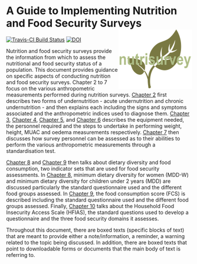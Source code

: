 # A Guide to Implementing Nutrition and Food Security Surveys <img src="images/nutrisurvey_small.png" align="right" />

[![Travis-CI Build Status](https://travis-ci.org/nutriverse/nutrisurvey.svg?branch=master)](https://travis-ci.org/nutriverse/nutrisurvey)
[![DOI](https://zenodo.org/badge/124506202.svg)](https://zenodo.org/badge/latestdoi/124506202)

Nutrition and food security surveys provide the information from which to assess the nutritional and food security status of a population. This document provides guidance on specific aspects of conducting nutrition and food security surveys. Chapter 2 to 7 focus on the various anthropometric measurements performed during nutrition surveys. [Chapter 2](https://nutriverse.validmeasures.org/nutrisurvey/anthro.html) first describes two forms of undernutrition - acute undernutrition and chronic undernutrition - and then explains each including the signs and symptoms associated and the anthropometric indices used to diagnose them. [Chapter 3](https://nutriverse.validmeasures.org/nutrisurvey/weight.html), [Chapter 4](https://nutriverse.validmeasures.org/nutrisurvey/height.html), [Chapter 5](https://nutriverse.validmeasures.org/nutrisurvey/muac.html), and [Chapter 6](https://nutriverse.validmeasures.org/nutrisurvey/oedema.html) describes the equipment needed, the personnel required and the steps to undertake in performing weight, height, MUAC and oedema measurements respectively. [Chapter 7](https://nutriverse.validmeasures.org/nutrisurvey/standard.html) then discusses how survey personnel can be assessed as to their abilities to perform the various anthropometric measurements through a standardisation test.

[Chapter 8](https://nutriverse.validmeasures.org/nutrisurvey/diet.html) and [Chapter 9](https://nutriverse.validmeasures.org/nutrisurvey/food.html) then talks about dietary diversity and food consumption, two indicator sets that are used for food security assessments. In [Chapter 8](https://nutriverse.validmeasures.org/nutrisurvey/diet.html), minimum dietary diversity for women (MDD-W) and minimum dietary diversity for children under 2 years (MDD) are discussed particularly the standard questionnaire used and the different food groups assessed. In [Chapter 9](https://nutriverse.validmeasures.org/nutrisurvey/food.html), the food consumption score (FCS) is described including the standard questionnaire used and the different food groups assessed. Finally, [Chapter 10](https://nutriverse.validmeasures.org/nutrisurvey/hfias.html) talks about the Household Food Insecurity Access Scale (HFIAS), the standard questions used to develop a questionnaire and the three food security domains it assesses.

Throughout this document, there are boxed texts (specific blocks of text) that are meant to provide either a note/information, a reminder, a warning related to the topic being discussed. In addition, there are boxed texts that point to downloadable forms or documents that the main body of text is referring to.